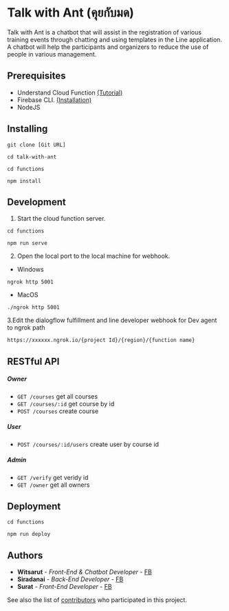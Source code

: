# Talk with Ant (คุยกับมด)

Talk with Ant is a chatbot that will assist in the registration of various training events through chatting and using templates in the Line application. A chatbot will help the participants and organizers to reduce the use of people in various management.


## Prerequisites

* Understand Cloud Function [(Tutorial)](https://firebase.google.com/docs/functions)
* Firebase CLI. [(Installation)](https://firebase.google.com/docs/cli)
* NodeJS


## Installing

```
git clone [Git URL]
```
```
cd talk-with-ant
```
```
cd functions
```
```
npm install
```

## Development
1. Start the cloud function server.
```
cd functions
```
```
npm run serve
```
2. Open the local port to the local machine for webhook.
* Windows
```
ngrok http 5001
```
* MacOS
```
./ngrok http 5001
```
3.Edit the dialogflow fulfillment and line developer webhook for Dev agent to ngrok path
```
https://xxxxxx.ngrok.io/{project Id}/{region}/{function name}
```

## RESTful API
##### Owner
- `GET /courses` get all courses
- `GET /courses/:id` get course by id
- `POST /courses` create course

##### User
- `POST /courses/:id/users` create user by course id

##### Admin
- `GET /verify` get veridy id 
- `GET /owner` get all owners


## Deployment

```
cd functions
```
```
npm run deploy
```


## Authors

* **Witsarut** - *Front-End & Chatbot Developer* - [FB](https://www.facebook.com/shindanai.b/)
* **Siradanai** - *Back-End Developer* - [FB](https://www.facebook.com/Laviathan)
* **Surat** - *Front-End Developer* - [FB](https://www.facebook.com/Zeron.Surat)

See also the list of [contributors](https://github.com/shin-iji/talk-with-ant/graphs/contributors) who participated in this project.

